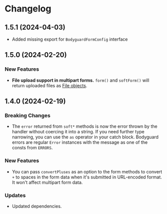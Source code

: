 # Changelog

## 1.5.1 (2024-04-03)

- Added missing export for `BodyguardFormConfig` interface

## 1.5.0 (2024-02-20)

### New Features

- **File upload support in multipart forms.** `form()` and `softForm()` will return uploaded files as [File objects](https://developer.mozilla.org/en-US/docs/Web/API/File).

## 1.4.0 (2024-02-19)

### Breaking Changes

- The `error` returned from `soft*` methods is now the error thrown by the handler without coercing it into a string. If you need further type narrowing, you can use the `as` operator in your catch block. Bodyguard errors are regular `Error` instances with the message as one of the consts from `ERRORS`.

### New Features

- You can pass `convertPluses` as an option to the form methods to convert `+` to spaces in the form data when it's submitted in URL-encoded format. It won't affect multipart form data.

### Updates

- Updated dependencies.
